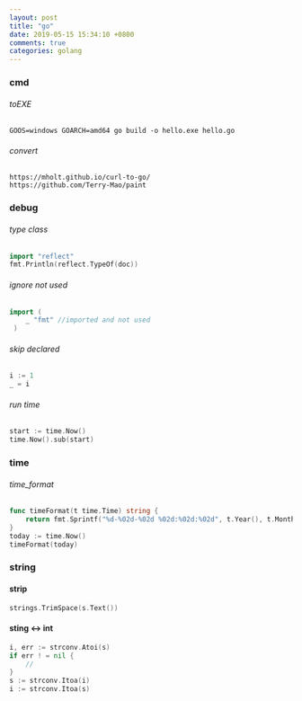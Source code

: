```yaml
---
layout: post
title: "go"
date: 2019-05-15 15:34:10 +0800
comments: true
categories: golang
---
```


### cmd
######  toEXE  
`GOOS=windows GOARCH=amd64 go build -o hello.exe hello.go`  
######  convert  
`https://mholt.github.io/curl-to-go/`  
`https://github.com/Terry-Mao/paint`  

### debug
###### type class
``` go  
import "reflect"  
fmt.Println(reflect.TypeOf(doc))
```  
######  ignore not used
``` go
import (
    _ "fmt" //imported and not used
 )
```
######  skip declared

``` go
i := 1 
_ = i
```

######  run time
``` go
start := time.Now()
time.Now().sub(start)
```

### time

######  time_format
``` go
func timeFormat(t time.Time) string {
    return fmt.Sprintf("%d-%02d-%02d %02d:%02d:%02d", t.Year(), t.Month(), t.Day(), t.Hour(), t.Minute(), t.Second())
}
today := time.Now()
timeFormat(today)
```

### string
#### strip
``` go
strings.TrimSpace(s.Text())
```
#### sting <-> int
``` go
i, err := strconv.Atoi(s)
if err ! = nil {
    //
}
s := strconv.Itoa(i)
i := strconv.Itoa(s)
```